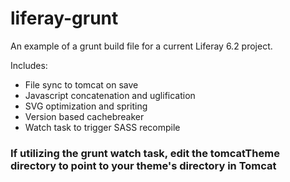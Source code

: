 # liferay-grunt
An example of a grunt build file for a current Liferay 6.2 project. 

Includes:
* File sync to tomcat on save
* Javascript concatenation and uglification
* SVG optimization and spriting
* Version based cachebreaker 
* Watch task to trigger SASS recompile

### If utilizing the grunt watch task, edit the tomcatTheme directory to point to your theme's directory in Tomcat
